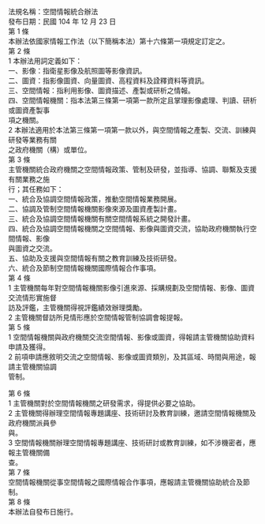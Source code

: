 法規名稱：空間情報統合辦法  
發布日期：民國 104 年 12 月 23 日  
第 1 條  
本辦法依國家情報工作法（以下簡稱本法）第十六條第一項規定訂定之。  
第 2 條  
1 本辦法用詞定義如下：  
一、影像：指衛星影像及航照圖等影像資訊。  
二、圖資：指影像圖資、向量圖資、高程資料及詮釋資料等資訊。  
三、空間情報：指利用影像、圖資描述、產製或研析之情報。  
四、空間情報機關：指本法第三條第一項第一款所定且掌理影像處理、判讀、研析或圖資產製事  
項之機關。  
2 本辦法適用於本法第三條第一項第一款以外，與空間情報之產製、交流、訓練與研發等業務有關  
之政府機關（構）或單位。  
第 3 條  
主管機關統合政府機關之空間情報政策、管制及研發，並指導、協調、聯繫及支援有關業務之施  
行；其任務如下：  
一、統合及協調空間情報政策，推動空間情報業務開展。  
二、協調及管制空間情報機關影像來源及圖資產製計畫。  
三、統合及協調空間情報機關有關空間情報系統之開發計畫。  
四、統合及協調空間情報機關之空間情報、影像與圖資交流，協助政府機關執行空間情報、影像  
與圖資之交流。  
五、協助及支援與空間情報有關之教育訓練及技術研發。  
六、統合及節制空間情報機關國際情報合作事項。  
第 4 條  
1 主管機關每年對空間情報機關影像引進來源、採購規劃及空間情報、影像、圖資交流情形實施督  
訪及評鑑，主管機關得視評鑑績效辦理獎勵。  
2 主管機關督訪所見情形應於空間情報管制協調會報提報。  
第 5 條  
1 空間情報機關與政府機關交流空間情報、影像或圖資，得報請主管機關協助資料申請及獲得。  
2 前項申請應敘明交流之空間情報、影像或圖資類別，及其區域、時間與用途，報請主管機關協調  
管制。  


第 6 條  
1 主管機關對於空間情報機關之研發需求，得提供必要之協助。  
2 主管機關得辦理空間情報專題講座、技術研討及教育訓練，邀請空間情報機關及政府機關派員參  
與。  
3 空間情報機關辦理空間情報專題講座、技術研討或教育訓練，如不涉機密者，應報主管機關備  
查。  
第 7 條  
空間情報機關從事空間情報之國際情報合作事項，應報請主管機關協助統合及節制。  
第 8 條  
本辦法自發布日施行。  


